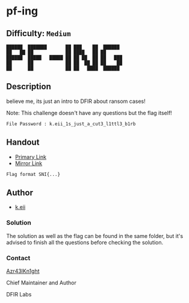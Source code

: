 # pf-ing
## Difficulty: `Medium`

```
██████  ███████       ██ ███    ██  ██████  
██   ██ ██            ██ ████   ██ ██       
██████  █████   █████ ██ ██ ██  ██ ██   ███ 
██      ██            ██ ██  ██ ██ ██    ██ 
██      ██            ██ ██   ████  ██████                                                               
```

## Description

believe me, its just an intro to DFIR about ransom cases!

Note: This challenge doesn't have any questions but the flag itself!

`File Password : k.eii_1s_just_a_cut3_l1ttl3_b1rb`

## Handout
+ [Primary Link](https://drive.google.com/file/d/19vZ7sdVF5t8fV1KS8Cm0SciM5fraBauT/view?usp=sharing)
+ [Mirror Link](https://mega.nz/file/Eu4VHSKJ#6bC9BSbdrHiG4r9j7fh2YefZWtf7nmBOGtvjJ2oZreo)

`Flag format SNI{...}`

## Author
- [k.eii](https://github.com/jonscafe)

### Solution

The solution as well as the flag can be found in the same folder, but it's advised to finish all the questions before checking the solution.

### Contact

[Azr43lKn1ght](https://twitter.com/Azr43lKn1ght)

Chief Maintainer and Author

DFIR Labs

